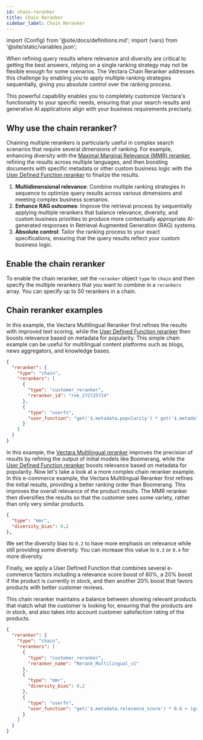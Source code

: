 ```yaml
---
id: chain-reranker
title: Chain Reranker
sidebar_label: Chain Reranker
---
```


import {Config} from '@site/docs/definitions.md';
import {vars} from '@site/static/variables.json';

When refining query results where relevance and diversity are critical to 
getting the best answers, relying on a single ranking strategy may not be 
flexible enough for some scenarios. The Vectara Chain Reranker 
addresses this challenge by enabling you to apply multiple ranking strategies 
sequentially, giving you absolute control over the ranking process. 

This powerful capability enables you to completely customize Vectara's 
functionality to your specific needs, ensuring that your search results and 
generative AI applications align with your business requirements precisely.

## Why use the chain reranker?

Chaining multiple rerankers is particularly useful in complex search scenarios
that require several dimensions of ranking. For example, enhancing 
diversity with the [Maximal Marginal Relevance (MMR) reranker](/docs/learn/mmr-reranker), refining 
the results across multiple languages, and then boosting documents with 
specific metadata or other custom business logic with the 
[User Defined Function reranker](/docs/learn/user-defined-function-reranker) to finalize the results.

1. **Multidimensional relevance**: Combine multiple ranking strategies in sequence 
   to optimize query results across various dimensions and meeting complex 
   business scenarios.
2. **Enhance RAG outcomes**: Improve the retrieval process by sequentially 
   applying multiple rerankers that balance relevance, diversity, and custom 
   business priorities to produce more contextually appropriate AI-generated 
   responses in Retrieval Augmented Generation (RAG) systems.
3. **Absolute control**: Tailor the ranking process to your exact specifications, 
   ensuring that the query results reflect your custom business logic.
   

## Enable the chain reranker

To enable the chain reranker, set the `reranker` object `type` to `chain` and then 
specify the multiple rerankers that you want to combine in a `rerankers` array. 
You can specify up to 50 rerankers in a chain.

## Chain reranker examples

In this example, the Vectara Multilingual Reranker first refines the results 
with improved text scoring, while the [User Defined Function reranker](/docs/learn/user-defined-function-reranker) 
then boosts relevance based on metadata for popularity. This simple chain 
example can be useful for multilingual content platforms such as blogs, news 
aggregators, and knowledge bases.


```json
{
  "reranker": {
    "type": "chain",
    "rerankers": [
      {
        "type": "customer_reranker",
        "reranker_id": "rnk_272725719"
      },
      {
        "type": "userfn",
        "user_function": "get('$.metadata.popularity') * get('$.metadata.score')"
      }
    ]
  }
}
```

In this example, the [Vectara Multilingual reranker](/docs/learn/vectara-multi-lingual-reranker) improves the precision of 
results by refining the output of initial models like Boomerang, while the 
[User Defined Function reranker](/docs/learn/user-defined-function-reranker) boosts relevance based on metadata for popularity.
Now let's take a look at a more complex chain reranker example. In this 
e-commerce example, the Vectara Multilingual Reranker first refines the 
initial results, providing a better ranking order than Boomerang. This 
improves the overall relevance of the product results. The MMR reranker then 
diversifies the results so that the customer sees some variety, rather than 
only very similar products.

```json
{
  "type": "mmr",
  "diversity_bias": 0.2
},
```

We set the diversity bias to `0.2` to have more emphasis on relevance while 
still providing some diversity. You can increase this value to `0.3` or `0.4` 
for more diversity.

Finally, we apply a User Defined Function that combines several e-commerce 
factors including a relevance score boost of 60%, a 20% boost if the product 
is currently in stock, and then another 20% boost that favors products with 
better customer reviews.

This chain reranker maintains a balance between showing relevant products that 
match what the customer is looking for, ensuring that the products are in 
stock, and also takes into account customer satisfaction rating of the 
products.

```json
{
  "reranker": {
    "type": "chain",
    "rerankers": [
      {
        "type": "customer_reranker",
        "reranker_name": "Rerank_Multilingual_v1"
      },
      {
        "type": "mmr",
        "diversity_bias": 0.2
      },
      {
        "type": "userfn",
        "user_function": "get('$.metadata.relevance_score') * 0.6 + (get('$.metadata.in_stock') ? 0.2 : 0) + get('$.metadata.customer_rating') * 0.2"
      }
    ]
  }
}
```

